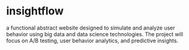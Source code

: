 # insightflow
a functional abstract website designed to simulate and analyze user behavior using big data and data science technologies. The project will focus on A/B testing, user behavior analytics, and predictive insights.
